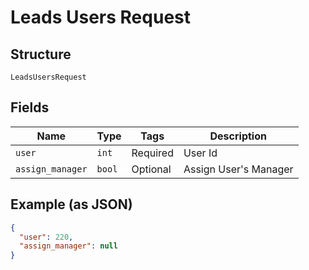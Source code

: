 
# Leads Users Request

## Structure

`LeadsUsersRequest`

## Fields

| Name | Type | Tags | Description |
|  --- | --- | --- | --- |
| `user` | `int` | Required | User Id |
| `assign_manager` | `bool` | Optional | Assign User's Manager |

## Example (as JSON)

```json
{
  "user": 220,
  "assign_manager": null
}
```

